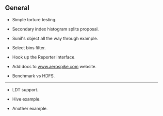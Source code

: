 General
----------------------------------------------------------------

* Simple torture testing.

* Secondary index histogram splits proposal.

* Sunil's object all the way through example.

* Select bins filter.

* Hook up the Reporter interface.

* Add docs to www.aerospike.com website.

* Benchmark vs HDFS.

----------------

* LDT support.

* Hive example.

* Another example.
